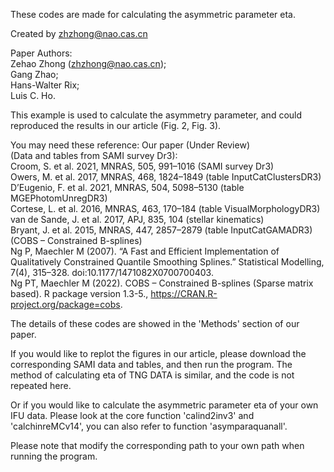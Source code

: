 These codes are made for calculating the asymmetric parameter eta.

Created by zhzhong@nao.cas.cn

Paper Authors:    
Zehao Zhong (zhzhong@nao.cas.cn);    
Gang Zhao;    
Hans-Walter Rix;    
Luis C. Ho.

This example is used to calculate the asymmetry parameter, and could reproduced the results in our article (Fig. 2, Fig. 3).


You may need these reference:
Our paper (Under Review)    
(Data and tables from SAMI survey Dr3):   
Croom, S. et al. 2021, MNRAS, 505, 991–1016 (SAMI survey Dr3)   
Owers, M. et al. 2017, MNRAS, 468, 1824–1849 (table InputCatClustersDR3)    
D’Eugenio, F. et al. 2021, MNRAS, 504, 5098–5130 (table MGEPhotomUnregDR3)    
Cortese, L. et al. 2016, MNRAS, 463, 170–184 (table VisualMorphologyDR3)    
van de Sande, J. et al. 2017, APJ, 835, 104 (stellar kinematics)    
Bryant, J. et al. 2015, MNRAS, 447, 2857–2879 (table InputCatGAMADR3)    
(COBS – Constrained B-splines)    
Ng P, Maechler M (2007). “A Fast and Efficient Implementation of Qualitatively Constrained Quantile Smoothing Splines.” Statistical Modelling, 7(4), 315–328. doi:10.1177/1471082X0700700403.    
Ng PT, Maechler M (2022). COBS – Constrained B-splines (Sparse matrix based). R package version 1.3-5., https://CRAN.R-project.org/package=cobs.

The details of these codes are showed in the 'Methods' section of our paper.

If you would like to replot the figures in our article, please download the 
corresponding SAMI data and tables, and then run the program. The method 
of calculating eta of TNG DATA is similar, and the code is not repeated here.

Or if you would like to calculate the asymmetric parameter eta of your 
own IFU data. Please look at the core function 'calind2inv3' and 'calchinreMCv14',
you can also refer to function 'asymparaquanall'.

Please note that modify the corresponding path to your own path when running the program.
